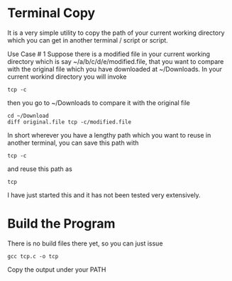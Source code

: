 Terminal Copy
=============
It is a very simple utility to copy the path of your current working directory 
which you can get in another terminal / script or script. 

Use Case # 1
Suppose there is a modified file in your current working directory which is say ~/a/b/c/d/e/modified.file, that you want to compare with the original file which you have downloaded at ~/Downloads. In your current workind directory you will invoke

`tcp -c`

then you go to ~/Downloads to compare it with the original file

`cd ~/Download` <br/>
`diff original.file tcp -c/modified.file` <br/>

In short wherever you have a lengthy path which you want to reuse in another terminal, you can save this path with 

`tcp -c`

and reuse this path as

`tcp`

I have just started this and it has not been tested very extensively. 

Build the Program
=================
There is no build files there yet, so you can just issue

`gcc tcp.c -o tcp`

Copy the output under your PATH
